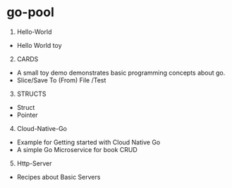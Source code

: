 # go-pool
1. Hello-World
* Hello World toy
2. CARDS
* A small toy demo demonstrates basic programming concepts about go.
* Slice/Save To (From) File /Test
3. STRUCTS
* Struct
* Pointer
4. Cloud-Native-Go
* Example for Getting started with Cloud Native Go 
* A simple Go Microservice for book CRUD
5. Http-Server
* Recipes about Basic Servers 
